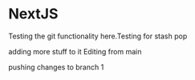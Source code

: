 # NextJS

Testing the git functionality here.Testing for stash pop

adding more stuff to it
Editing from main

pushing changes to branch 1